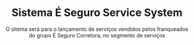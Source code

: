 <h1 align="center"> Sistema É Seguro Service System </h1>
<p align="center"> O sitema será para o lançamento de serviços vendidos pelos franqueados do grupo É Seguro Corretora, no segmento de serviços </p>
